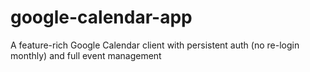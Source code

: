 # google-calendar-app
A feature-rich Google Calendar client with persistent auth (no re-login monthly) and full event management
